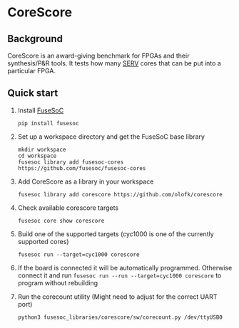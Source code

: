 # CoreScore

## Background

CoreScore is an award-giving benchmark for FPGAs and their synthesis/P&R tools. It tests how many [SERV](https://github.com/olofk/serv) cores that can be put into a particular FPGA.

## Quick start

1. Install [FuseSoC](https://github.com/olofk/fusesoc)

       pip install fusesoc

2. Set up a workspace directory and get the FuseSoC base library

       mkdir workspace
       cd workspace
       fusesoc library add fusesoc-cores https://github.com/fusesoc/fusesoc-cores

3. Add CoreScore as a library in your workspace

       fusesoc library add corescore https://github.com/olofk/corescore

4. Check available corescore targets

       fusesoc core show corescore

5. Build one of the supported targets (cyc1000 is one of the currently supported cores)

       fusesoc run --target=cyc1000 corescore

6. If the board is connected it will be automatically programmed. Otherwise connect it and run `fusesoc run --run --target=cyc1000 corescore` to program without rebuilding

7. Run the corecount utility (Might need to adjust for the correct UART port)

       python3 fusesoc_libraries/corescore/sw/corecount.py /dev/ttyUSB0
